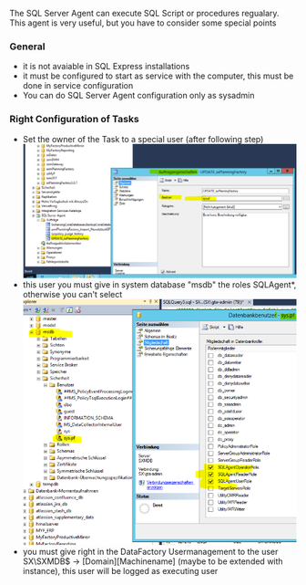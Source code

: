 

The SQL Server Agent can execute SQL Script or procedures regualary. This agent is very useful, but you have to consider some special points

### General
* it is not avaiable in SQL Express installations
* it must be configured to start as service with the computer, this must be done in service configuration
* You can do SQL Server Agent configuration only as sysadmin

### Right Configuration of Tasks
* Set the owner of the Task to a special user (after following step)  
![task_user](images/task_user.png "task_user")  
* this user you must give in system database "msdb" the roles SQLAgent*, otherwise you can't select  
![msdb_roles](images/msdb_roles.png "msdb_roles")  
* you must give right in the DataFactory Usermanagement to the user SX\SXMDB$ -> [Domain]\[Machinename] (maybe to be extended with instance), this user will be logged as executing user







